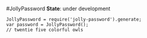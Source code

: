 #JollyPassword
__State__: under development

    JollyPassword = require('jolly-password').generate;
    var password = JollyPassword();
    // twentie five colorful owls